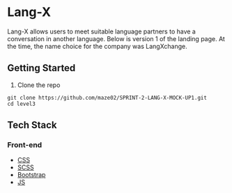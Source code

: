 # Lang-X

Lang-X allows users to meet suitable language partners to have a conversation in another language.
Below is version 1  of the landing page. 
At the time, the name choice for the company was LangXchange.

## Getting Started

1. Clone the repo

```
git clone https://github.com/maze02/SPRINT-2-LANG-X-MOCK-UP1.git
cd level3
```

## Tech Stack

### Front-end

- [CSS](https://developer.mozilla.org/en-US/docs/Web/CSS/)
- [SCSS](https://https://sass-lang.com/documentation/)
- [Bootstrap](https://getbootstrap.com/)
- [JS](https://devdocs.io/javascript/)
